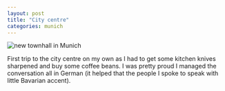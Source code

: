```yaml
---
layout: post
title: "City centre"
categories: munich
---
```

<img src="/sabbaticaldiary/images/2022-08-30.jpg" alt="new townhall in Munich" class="center">

First trip to the city centre on my own as I had to get some kitchen knives sharpened and buy some coffee beans. I was pretty proud I managed the conversation all in German (it helped that the people I spoke to speak with little Bavarian accent).